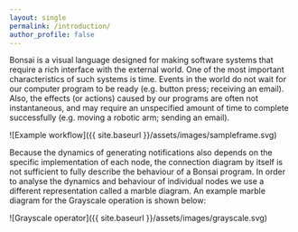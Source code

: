 ```yaml
---
layout: single
permalink: /introduction/
author_profile: false
---
```


Bonsai is a visual language designed for making software systems that require a rich interface with the external world. One of the most important characteristics of such systems is time. Events in the world do not wait for our computer program to be ready (e.g. button press; receiving an email). Also, the effects (or actions) caused by our programs are often not instantaneous, and may require an unspecified amount of time to complete successfully (e.g. moving a robotic arm; sending an email).

![Example workflow]({{ site.baseurl }}/assets/images/sampleframe.svg)

Because the dynamics of generating notifications also depends on the specific implementation of each node, the connection diagram by itself is not sufficient to fully describe the behaviour of a Bonsai program. In order to analyse the dynamics and behaviour of individual nodes we use a different representation called a marble diagram. An example marble diagram for the Grayscale operation is shown below:

![Grayscale operator]({{ site.baseurl }}/assets/images/grayscale.svg)